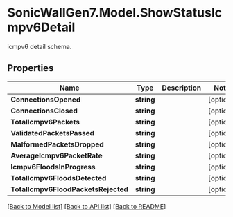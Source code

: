# SonicWallGen7.Model.ShowStatusIcmpv6Detail
icmpv6 detail schema.

## Properties

Name | Type | Description | Notes
------------ | ------------- | ------------- | -------------
**ConnectionsOpened** | **string** |  | [optional] 
**ConnectionsClosed** | **string** |  | [optional] 
**TotalIcmpv6Packets** | **string** |  | [optional] 
**ValidatedPacketsPassed** | **string** |  | [optional] 
**MalformedPacketsDropped** | **string** |  | [optional] 
**AverageIcmpv6PacketRate** | **string** |  | [optional] 
**Icmpv6FloodsInProgress** | **string** |  | [optional] 
**TotalIcmpv6FloodsDetected** | **string** |  | [optional] 
**TotalIcmpv6FloodPacketsRejected** | **string** |  | [optional] 

[[Back to Model list]](../README.md#documentation-for-models) [[Back to API list]](../README.md#documentation-for-api-endpoints) [[Back to README]](../README.md)

